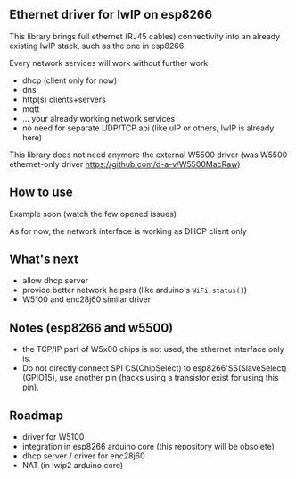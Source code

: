 
Ethernet driver for lwIP on esp8266
-----------------------------------

This library brings full ethernet (RJ45 cables) connectivity into an already
existing lwIP stack, such as the one in esp8266.

Every network services will work without further work
* dhcp (client only for now)
* dns
* http(s) clients+servers
* mqtt
* ... your already working network services
* no need for separate UDP/TCP api (like uIP or others, lwIP is already here)

This library does not need anymore the external W5500 driver
(was W5500 ethernet-only driver https://github.com/d-a-v/W5500MacRaw)

How to use
----------
Example soon (watch the few opened issues)

As for now, the network interface is working as DHCP client only

What's next
-----------
* allow dhcp server
* provide better network helpers (like arduino's `WiFi.status()`)
* W5100 and enc28j60 similar driver

Notes (esp8266 and w5500)
-------------------------
* the TCP/IP part of W5x00 chips is not used, the ethernet interface only is.
* Do not directly connect SPI CS(ChipSelect) to esp8266'SS(SlaveSelect) (GPIO15), use another pin (hacks using a transistor exist for using this pin).

Roadmap
-------
* driver for W5100
* integration in esp8266 arduino core (this repository will be obsolete)
* dhcp server / driver for enc28j60
* NAT (in lwip2 arduino core)

